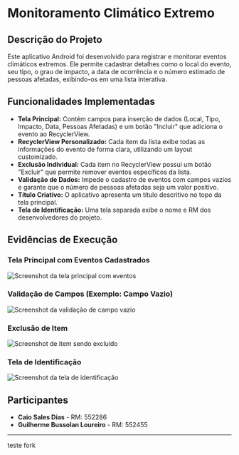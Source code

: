 # Monitoramento Climático Extremo

## Descrição do Projeto
Este aplicativo Android foi desenvolvido para registrar e monitorar eventos climáticos extremos. Ele permite cadastrar detalhes como o local do evento, seu tipo, o grau de impacto, a data de ocorrência e o número estimado de pessoas afetadas, exibindo-os em uma lista interativa.

## Funcionalidades Implementadas

* **Tela Principal:** Contém campos para inserção de dados (Local, Tipo, Impacto, Data, Pessoas Afetadas) e um botão "Incluir" que adiciona o evento ao RecyclerView.
* **RecyclerView Personalizado:** Cada item da lista exibe todas as informações do evento de forma clara, utilizando um layout customizado.
* **Exclusão Individual:** Cada item no RecyclerView possui um botão "Excluir" que permite remover eventos específicos da lista.
* **Validação de Dados:** Impede o cadastro de eventos com campos vazios e garante que o número de pessoas afetadas seja um valor positivo.
* **Título Criativo:** O aplicativo apresenta um título descritivo no topo da tela principal.
* **Tela de Identificação:** Uma tela separada exibe o nome e RM dos desenvolvedores do projeto.

## Evidências de Execução

### Tela Principal com Eventos Cadastrados
![Screenshot da tela principal com eventos](caminho/para/sua/imagem_tela_principal.png)

### Validação de Campos (Exemplo: Campo Vazio)
![Screenshot da validação de campo vazio](caminho/para/sua/imagem_validacao.png)

### Exclusão de Item
![Screenshot de item sendo excluído](caminho/para/sua/imagem_exclusao.png)

### Tela de Identificação
![Screenshot da tela de identificação](caminho/para/sua/imagem_identificacao.png)

## Participantes
* **Caio Sales Dias** - RM: 552286
* **Guilherme Bussolan Loureiro** - RM: 552455

---


teste fork
